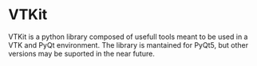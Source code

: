 # VTKit
VTKit is a python library composed of usefull tools meant to be used in a VTK and PyQt environment.
The library is mantained for PyQt5, but other versions may be suported in the near future.

